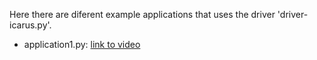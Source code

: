 Here there are diferent example applications that uses the driver 'driver-icarus.py'.
* application1.py: [link to video](https://www.youtube.com/watch?v=0h_9_rxgOh0&t=25s)
